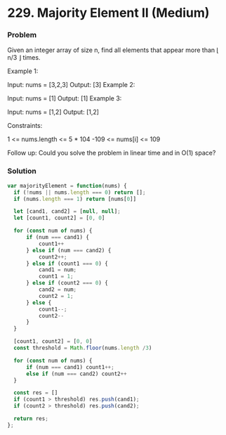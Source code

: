 # 229. Majority Element II (Medium)

### Problem

Given an integer array of size n, find all elements that appear more than ⌊ n/3 ⌋ times.

Example 1:

Input: nums = [3,2,3]
Output: [3]
Example 2:

Input: nums = [1]
Output: [1]
Example 3:

Input: nums = [1,2]
Output: [1,2]

Constraints:

1 <= nums.length <= 5 * 104
-109 <= nums[i] <= 109

Follow up: Could you solve the problem in linear time and in O(1) space?

### Solution

```js
var majorityElement = function(nums) {
  if (!nums || nums.length === 0) return [];
  if (nums.length === 1) return [nums[0]]

  let [cand1, cand2] = [null, null];
  let [count1, count2] = [0, 0]

  for (const num of nums) {
      if (num === cand1) {
          count1++
      } else if (num === cand2) {
          count2++;
      } else if (count1 === 0) {
          cand1 = num;
          count1 = 1;
      } else if (count2 === 0) {
          cand2 = num;
          count2 = 1;
      } else {
          count1--;
          count2--
      }
  }

  [count1, count2] = [0, 0]
  const threshold = Math.floor(nums.length /3)

  for (const num of nums) {
      if (num === cand1) count1++;
      else if (num === cand2) count2++
  }

  const res = []
  if (count1 > threshold) res.push(cand1);
  if (count2 > threshold) res.push(cand2);

  return res;
};
```
